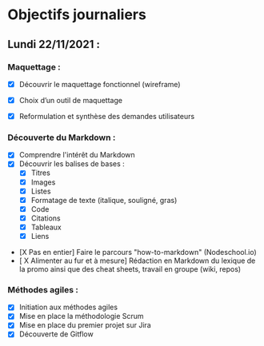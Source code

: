 # Objectifs journaliers

## Lundi 22/11/2021 :

### Maquettage : 

* [X] Découvrir le maquettage fonctionnel (wireframe)
* [X] Choix d’un outil de maquettage
* [X] Reformulation et synthèse des demandes utilisateurs


### Découverte du Markdown : 

* [X] Comprendre l'intérêt du Markdown
* [X] Découvrir les balises de bases : 
  * [X] Titres
  * [X] Images
  * [X] Listes
  * [X] Formatage de texte (italique, souligné, gras)
  * [X] Code
  * [X] Citations
  * [X] Tableaux
  * [X] Liens
* [X Pas en entier] Faire le parcours "how-to-markdown" (Nodeschool.io)
* [ X Alimenter au fur et à mesure] Rédaction en Markdown du lexique de la promo ainsi que des cheat sheets, travail en groupe (wiki, repos)


### Méthodes agiles :

* [X] Initiation aux méthodes agiles
* [X] Mise en place la méthodologie Scrum
* [X] Mise en place du premier projet sur Jira
* [X] Découverte de Gitflow
